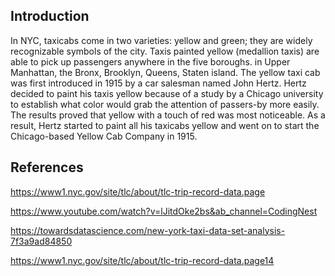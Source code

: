 ## Introduction
In NYC, taxicabs come in two varieties: yellow and green; they are widely recognizable symbols of the city. Taxis painted yellow (medallion taxis) are able to pick up passengers anywhere in the five boroughs. in Upper Manhattan, the Bronx, Brooklyn, Queens, Staten island. The yellow taxi cab was first introduced in 1915 by a car salesman named John Hertz. Hertz decided to paint his taxis yellow because of a study by a Chicago university to establish what color would grab the attention of passers-by more easily. The results proved that yellow with a touch of red was most noticeable. As a result, Hertz started to paint all his taxicabs yellow and went on to start the Chicago-based Yellow Cab Company in 1915. 

## References

https://www1.nyc.gov/site/tlc/about/tlc-trip-record-data.page 

https://www.youtube.com/watch?v=lJitdOke2bs&ab_channel=CodingNest 

https://towardsdatascience.com/new-york-taxi-data-set-analysis-7f3a9ad84850 

https://www1.nyc.gov/site/tlc/about/tlc-trip-record-data.page14

